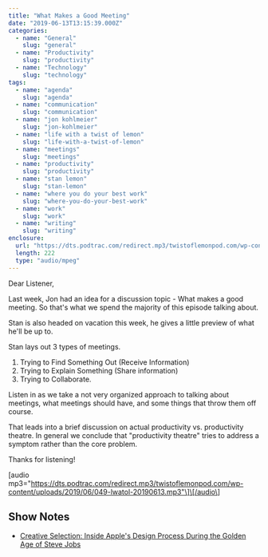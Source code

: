 ```yaml
---
title: "What Makes a Good Meeting"
date: "2019-06-13T13:15:39.000Z"
categories:
  - name: "General"
    slug: "general"
  - name: "Productivity"
    slug: "productivity"
  - name: "Technology"
    slug: "technology"
tags:
  - name: "agenda"
    slug: "agenda"
  - name: "communication"
    slug: "communication"
  - name: "jon kohlmeier"
    slug: "jon-kohlmeier"
  - name: "life with a twist of lemon"
    slug: "life-with-a-twist-of-lemon"
  - name: "meetings"
    slug: "meetings"
  - name: "productivity"
    slug: "productivity"
  - name: "stan lemon"
    slug: "stan-lemon"
  - name: "where you do your best work"
    slug: "where-you-do-your-best-work"
  - name: "work"
    slug: "work"
  - name: "writing"
    slug: "writing"
enclosure:
  url: "https://dts.podtrac.com/redirect.mp3/twistoflemonpod.com/wp-content/uploads/2019/06/049-lwatol-20190613.mp3"
  length: 222
  type: "audio/mpeg"
---
```


Dear Listener,

Last week, Jon had an idea for a discussion topic - What makes a good meeting. So that's what we spend the majority of this episode talking about.

Stan is also headed on vacation this week, he gives a little preview of what he'll be up to.

Stan lays out 3 types of meetings.

1. Trying to Find Something Out (Receive Information)
2. Trying to Explain Something (Share information)
3. Trying to Collaborate.

Listen in as we take a not very organized approach to talking about meetings, what meetings should have, and some things that throw them off course.

That leads into a brief discussion on actual productivity vs. productivity theatre. In general we conclude that "productivity theatre" tries to address a symptom rather than the core problem.

Thanks for listening!

\[audio mp3="https://dts.podtrac.com/redirect.mp3/twistoflemonpod.com/wp-content/uploads/2019/06/049-lwatol-20190613.mp3"\]\[/audio\]

## Show Notes

- [Creative Selection: Inside Apple's Design Process During the Golden Age of Steve Jobs](https://amzn.to/2MzSDkl)
